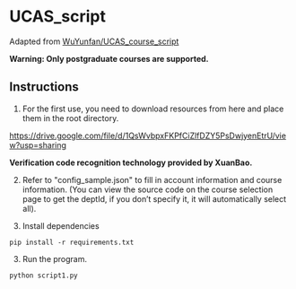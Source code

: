 # UCAS_script
Adapted from [WuYunfan/UCAS_course_script](https://github.com/WuYunfan/UCAS_course_script)


**Warning: Only postgraduate courses are supported.**


## Instructions
1. For the first use, you need to download resources from here and place them in the root directory.

https://drive.google.com/file/d/1QsWvbpxFKPfCiZlfDZY5PsDwjyenEtrU/view?usp=sharing

**Verification code recognition technology provided by XuanBao.**

2. Refer to "config_sample.json" to fill in account information and course information. (You can view the source code on the course selection page to get the deptId, if you don’t specify it, it will automatically select all).

3. Install dependencies
```
pip install -r requirements.txt
```

3. Run the program.
```
python script1.py
```
